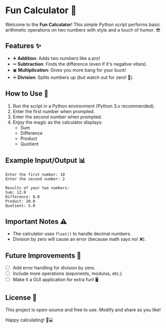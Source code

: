 # Fun Calculator 🎉

Welcome to the **Fun Calculator**! This simple Python script performs basic arithmetic operations on two numbers with style and a touch of humor. 😎

## Features ✨

- ➕ **Addition**: Adds two numbers like a pro!
- ➖ **Subtraction**: Finds the difference (even if it's negative vibes).
- ✖️ **Multiplication**: Gives you more bang for your buck!
- ➗ **Division**: Splits numbers up (but watch out for zero! 🚨).

## How to Use 🚀

1. Run the script in a Python environment (Python 3.x recommended).
2. Enter the first number when prompted.
3. Enter the second number when prompted.
4. Enjoy the magic as the calculator displays:
   - Sum
   - Difference
   - Product
   - Quotient

## Example Input/Output 📊

```plaintext
Enter the first number: 10
Enter the second number: 2

Results of your two numbers:
Sum: 12.0
Difference: 8.0
Product: 20.0
Quotient: 5.0
```

## Important Notes ⚠️

- The calculator uses `float()` to handle decimal numbers.
- Division by zero will cause an error (because math says no! ❌).

## Future Improvements 🔮

- [ ] Add error handling for division by zero.
- [ ] Include more operations (exponents, modulus, etc.).
- [ ] Make it a GUI application for extra fun! 🖥️

## License 📜

This project is open-source and free to use. Modify and share as you like! 

Happy calculating! 🎉💻
